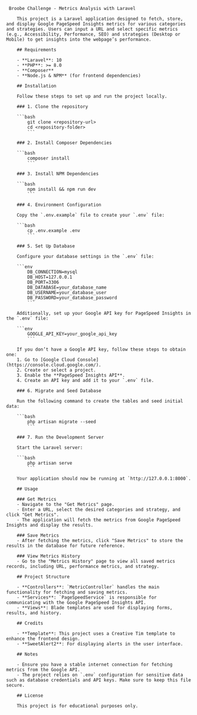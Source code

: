      Broobe Challenge - Metrics Analysis with Laravel

        This project is a Laravel application designed to fetch, store, and display Google PageSpeed Insights metrics for various categories and strategies. Users can input a URL and select specific metrics (e.g., Accessibility, Performance, SEO) and strategies (Desktop or Mobile) to get insights into the webpage’s performance.

        ## Requirements

        - **Laravel**: 10
        - **PHP**: >= 8.0
        - **Composer**
        - **Node.js & NPM** (for frontend dependencies)

        ## Installation

        Follow these steps to set up and run the project locally.

        ### 1. Clone the repository

        ```bash
            git clone <repository-url>
            cd <repository-folder>
            ```

        ### 2. Install Composer Dependencies

        ```bash
            composer install
            ```

        ### 3. Install NPM Dependencies

        ```bash
            npm install && npm run dev
            ```

        ### 4. Environment Configuration

        Copy the `.env.example` file to create your `.env` file:

        ```bash
            cp .env.example .env
            ```

        ### 5. Set Up Database

        Configure your database settings in the `.env` file:

        ```env
            DB_CONNECTION=mysql
            DB_HOST=127.0.0.1
            DB_PORT=3306
            DB_DATABASE=your_database_name
            DB_USERNAME=your_database_user
            DB_PASSWORD=your_database_password
            ```

        Additionally, set up your Google API key for PageSpeed Insights in the `.env` file:

        ```env
            GOOGLE_API_KEY=your_google_api_key
            ```

        If you don’t have a Google API key, follow these steps to obtain one:
        1. Go to [Google Cloud Console](https://console.cloud.google.com/).
        2. Create or select a project.
        3. Enable the **PageSpeed Insights API**.
        4. Create an API key and add it to your `.env` file.

        ### 6. Migrate and Seed Database

        Run the following command to create the tables and seed initial data:

        ```bash
            php artisan migrate --seed
            ```

        ### 7. Run the Development Server

        Start the Laravel server:

        ```bash
            php artisan serve
            ```

        Your application should now be running at `http://127.0.0.1:8000`.

        ## Usage

        ### Get Metrics
        - Navigate to the "Get Metrics" page.
        - Enter a URL, select the desired categories and strategy, and click "Get Metrics".
        - The application will fetch the metrics from Google PageSpeed Insights and display the results.

        ### Save Metrics
        - After fetching the metrics, click "Save Metrics" to store the results in the database for future reference.

        ### View Metrics History
        - Go to the "Metrics History" page to view all saved metrics records, including URL, performance metrics, and strategy.

        ## Project Structure

        - **Controllers**: `MetricController` handles the main functionality for fetching and saving metrics.
        - **Services**: `PageSpeedService` is responsible for communicating with the Google PageSpeed Insights API.
        - **Views**: Blade templates are used for displaying forms, results, and history.

        ## Credits

        - **Template**: This project uses a Creative Tim template to enhance the frontend design.
        - **SweetAlert2**: For displaying alerts in the user interface.

        ## Notes

        - Ensure you have a stable internet connection for fetching metrics from the Google API.
        - The project relies on `.env` configuration for sensitive data such as database credentials and API keys. Make sure to keep this file secure.

        ## License

        This project is for educational purposes only.
